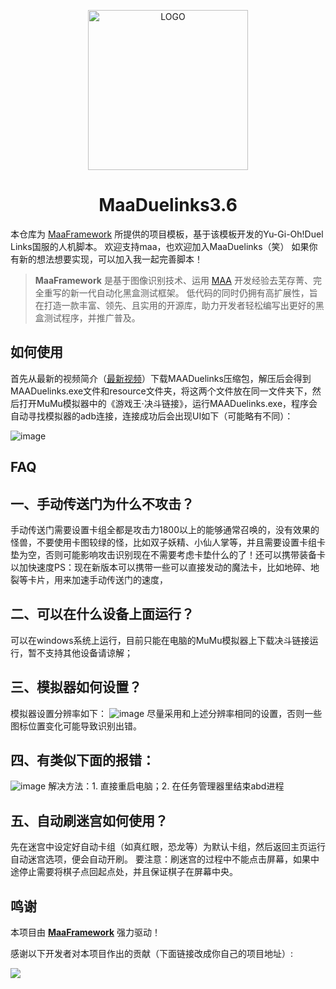 <!-- markdownlint-disable MD033 MD041 -->
<p align="center">
  <img alt="LOGO" src="https://cdn.jsdelivr.net/gh/MaaAssistantArknights/design@main/logo/maa-logo_512x512.png" width="256" height="256" />
</p>

<div align="center">

# MaaDuelinks3.6

</div>

本仓库为 [MaaFramework](https://github.com/MaaXYZ/MaaFramework) 所提供的项目模板，基于该模板开发的Yu-Gi-Oh!Duel Links国服的人机脚本。
欢迎支持maa，也欢迎加入MaaDuelinks（笑）
如果你有新的想法想要实现，可以加入我一起完善脚本！

> **MaaFramework** 是基于图像识别技术、运用 [MAA](https://github.com/MaaAssistantArknights/MaaAssistantArknights) 开发经验去芜存菁、完全重写的新一代自动化黑盒测试框架。
> 低代码的同时仍拥有高扩展性，旨在打造一款丰富、领先、且实用的开源库，助力开发者轻松编写出更好的黑盒测试程序，并推广普及。

## 如何使用
首先从最新的视频简介（[最新视频](https://www.bilibili.com/video/BV124QoYGEfr/?vd_source=432e5ae7fe7562f78ce33e44df702b66)）下载MAADuelinks压缩包，解压后会得到MAADuelinks.exe文件和resource文件夹，将这两个文件放在同一文件夹下，然后打开MuMu模拟器中的《游戏王·决斗链接》，运行MAADuelinks.exe，程序会自动寻找模拟器的adb连接，连接成功后会出现UI如下（可能略有不同）：

![image](https://github.com/user-attachments/assets/04268b0d-89a0-4116-9c46-ed108110f391)



## FAQ

## 一、手动传送门为什么不攻击？
手动传送门需要设置卡组全都是攻击力1800以上的能够通常召唤的，没有效果的怪兽，不要使用卡图较绿的怪，比如双子妖精、小仙人掌等，并且需要设置卡组卡垫为空，否则可能影响攻击识别现在不需要考虑卡垫什么的了！还可以携带装备卡以加快速度PS：现在新版本可以携带一些可以直接发动的魔法卡，比如地碎、地裂等卡片，用来加速手动传送门的速度，
## 二、可以在什么设备上面运行？
可以在windows系统上运行，目前只能在电脑的MuMu模拟器上下载决斗链接运行，暂不支持其他设备请谅解；
## 三、模拟器如何设置？
模拟器设置分辨率如下：
![image](https://github.com/user-attachments/assets/d7facb7c-572e-487f-b34f-1ff003c99e9f)
尽量采用和上述分辨率相同的设置，否则一些图标位置变化可能导致识别出错。
## 四、有类似下面的报错：
![image](https://github.com/user-attachments/assets/756c0a12-00c2-416c-9ada-892e203c85bc)
解决方法：1. 直接重启电脑；2. 在任务管理器里结束abd进程
## 五、自动刷迷宫如何使用？
先在迷宫中设定好自动卡组（如真红眼，恐龙等）为默认卡组，然后返回主页运行自动迷宫选项，便会自动开刷。
要注意：刷迷宫的过程中不能点击屏幕，如果中途停止需要将棋子点回起点处，并且保证棋子在屏幕中央。

## 鸣谢

本项目由 **[MaaFramework](https://github.com/MaaXYZ/MaaFramework)** 强力驱动！

感谢以下开发者对本项目作出的贡献（下面链接改成你自己的项目地址）:

<a href="https://github.com/MaaXYZ/MaaFramework/graphs/contributors">
  <img src="https://contrib.rocks/image?repo=MaaXYZ/MaaFramework&max=1000" />
</a>
